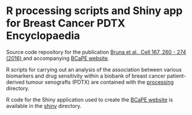 R processing scripts and Shiny app for Breast Cancer PDTX Encyclopaedia
=======================================================================

Source code repository for the publication [Bruna et al., Cell 167, 260 - 274 (2016) ](www.cell.com/cell/abstract/S0092-8674(16)31138-2) and accompanying
[BCaPE website](http://caldaslab.cruk.cam.ac.uk/bcape).

R scripts for carrying out an analysis of the association between various
biomarkers and drug sensitivity within a biobank of breast cancer patient-derived
tumour xenografts (PDTX) are contained with the [processing](processing) directory.

R code for the Shiny application used to create the [BCaPE website](http://caldaslab.cruk.cam.ac.uk/bcape/) is available in the [shiny](shiny)
directory.
